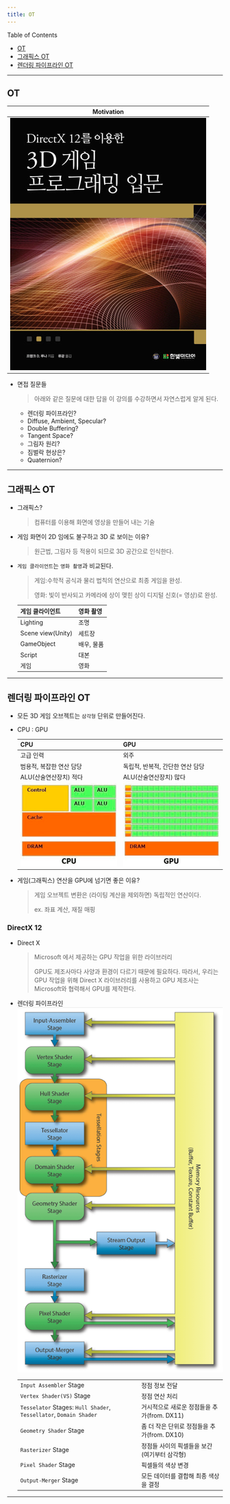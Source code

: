 ```yaml
---
title: OT
---
```


Table of Contents

- [OT](#ot)
- [그래픽스 OT](#그래픽스-ot)
- [렌더링 파이프라인 OT](#렌더링-파이프라인-ot)

---

## OT

|            Motivation            |
| :------------------------------: |
| ![dx12-book](res/dx12-book.jpeg) |

- 면접 질문들

  > 아래와 같은 질문에 대한 답을 이 강의를 수강하면서 자연스럽게 알게 된다.

  - 렌더링 파이프라인?
  - Diffuse, Ambient, Specular?
  - Double Buffering?
  - Tangent Space?
  - 그림자 원리?
  - 짐벌락 현상은?
  - Quaternion?

---

## 그래픽스 OT

- 그래픽스?
  > 컴퓨터를 이용해 화면에 영상을 만들어 내는 기술
- 게임 화면이 2D 임에도 불구하고 3D 로 보이는 이유?
  > 원근법, 그림자 등 적용이 되므로 3D 공간으로 인식한다.
- `게임 클라이언트`는 `영화 촬영`과 비교된다.

  > 게임:수학적 공식과 물리 법칙의 연산으로 최종 게임을 완성.
  >
  > 영화: 빛이 반사되고 카메라에 상이 맺힌 상이 디지털 신호(= 영상)로 완성.

  | 게임 클라이언트   | 영화 촬영  |
  | :---------------- | :--------- |
  | Lighting          | 조명       |
  | Scene view(Unity) | 세트장     |
  | GameObject        | 배우, 물품 |
  | Script            | 대본       |
  | 게임              | 영화       |

---

## 렌더링 파이프라인 OT

- 모든 3D 게임 오브젝트는 `삼각형` 단위로 만들어진다.

- CPU : GPU

  | CPU                                           | GPU                                           |
  | :-------------------------------------------- | :-------------------------------------------- |
  | 고급 인력                                     | 외주                                          |
  | 범용적, 복잡한 연산 담당                      | 독립적, 반복적, 간단한 연산 담당              |
  | ALU(산술연산장치) 적다                        | ALU(산술연산장치) 많다                        |
  | ![cpu-architecture](res/cpu-architecture.png) | ![gpu-architecture](res/gpu-architecture.png) |

- 게임(그래픽스) 연산을 GPU에 넘기면 좋은 이유?

  > 게임 오브젝트 변환은 (라이팅 계산을 제외하면) 독립적인 연산이다.
  >
  > ex. 좌표 계산, 재질 매핑

### DirectX 12

- Direct X
  > Microsoft 에서 제공하는 GPU 작업을 위한 라이브러리
  >
  > GPU도 제조사마다 사양과 환경이 다르기 때문에 필요하다. 따라서, 우리는 GPU 작업을 위해 Direct X 라이브러리를 사용하고 GPU 제조사는 Microsoft와 협력해서 GPU를 제작한다.
- 렌더링 파이프라인
  ![dx12-rendering-pipeline](res/dx12-rendering-pipeline.png)

  |                                                                    |                                              |
  | :----------------------------------------------------------------- | :------------------------------------------- |
  | `Input Assembler` Stage                                            | 정점 정보 전달                               |
  | `Vertex Shader(VS)` Stage                                          | 정점 연산 처리                               |
  | `Tesselator` Stages: `Hull Shader`, `Tessellator`, `Domain Shader` | 거시적으로 새로운 정점들을 추가(from. DX11)  |
  | `Geometry Shader` Stage                                            | 좀 더 작은 단위로 정점들을 추가(from. DX10)  |
  | `Rasterizer` Stage                                                 | 정점들 사이의 픽셀들을 보간(여기부터 삼각형) |
  | `Pixel Shader` Stage                                               | 픽셀들의 색상 변경                           |
  | `Output-Merger` Stage                                              | 모든 데이터를 결합해 최종 색상을 결정        |

---
